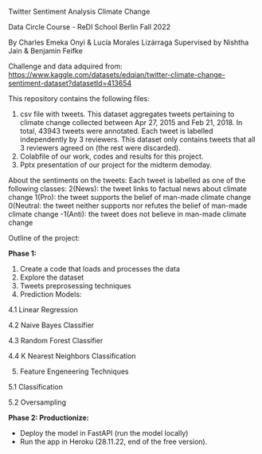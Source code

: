 Twitter Sentiment Analysis Climate Change

Data Circle Course - ReDI School Berlin 
Fall 2022

By Charles Emeka Onyi & Lucía Morales Lizárraga
Supervised by Nishtha Jain & Benjamin Feifke

Challenge and data adquired from: https://www.kaggle.com/datasets/edqian/twitter-climate-change-sentiment-dataset?datasetId=413654

This repository contains the following files: 
  1. csv file with tweets. This dataset aggregates tweets pertaining to climate change collected between Apr 27, 2015 and Feb 21, 2018. In total, 43943 tweets were annotated. Each tweet is labelled independently by 3 reviewers. This dataset only contains tweets that all 3 reviewers agreed on (the rest were discarded).
  2. Colabfile of our work, codes and results for this project. 
  3. Pptx presentation of our project for the midterm demoday. 

About the sentiments on the tweets: 
Each tweet is labelled as one of the following classes:
 2(News): the tweet links to factual news about climate change
 1(Pro): the tweet supports the belief of man-made climate change
 0(Neutral: the tweet neither supports nor refutes the belief of man-made climate change
 -1(Anti): the tweet does not believe in man-made climate change


Outline of the project:

**Phase 1:** 

1. Create a code that loads and processes the data
2. Explore the dataset
3. Tweets preprosessing techniques
4. Prediction Models:

  4.1 Linear Regression
  
  4.2 Naive Bayes Classifier
  
  4.3 Random Forest Classifier
  
  4.4 K Nearest Neighbors Classification
  
5. Feature Engeneering Techniques

  5.1 Classification
  
  5.2 Oversampling


**Phase 2: Productionize:**  

- Deploy the model in FastAPI (run the model locally)
- Run the app in Heroku (28.11.22, end of the free version). 
